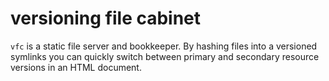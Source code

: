 # versioning file cabinet

`vfc` is a static file server and bookkeeper. By hashing files into a versioned symlinks you can quickly switch between primary and secondary resource versions in an HTML document.
